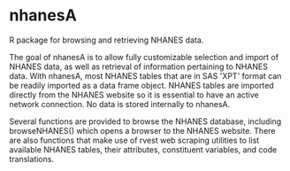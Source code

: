 # nhanesA
R package for browsing and retrieving NHANES data.

The goal of nhanesA is to allow fully customizable selection and import of NHANES data, as well as retrieval of information pertaining to NHANES data.
With nhanesA, most NHANES tables that are in SAS 'XPT' format can be readily imported as a data frame object.
NHANES tables are imported directly from the NHANES website so it is essential to have an active network connection. 
No data is stored internally to nhanesA.

Several functions are provided to browse the NHANES database, including browseNHANES() which opens a browser to the NHANES website. 
There are also functions that make use of rvest web scraping utilities to list available NHANES tables, their attributes, constituent variables, and code translations.
